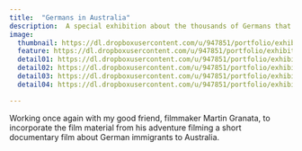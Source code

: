 ```yaml
---
title:  "Germans in Australia"
description:  A special exhibition about the thousands of Germans that found their way to Australia
image:
  thumbnail: https://dl.dropboxusercontent.com/u/947851/portfolio/exhibition/australien-lo.jpg
  feature: https://dl.dropboxusercontent.com/u/947851/portfolio/exhibition/australien-lo.jpg
  detail01: https://dl.dropboxusercontent.com/u/947851/portfolio/exhibition/AUS/Aus-01.jpg
  detail02: https://dl.dropboxusercontent.com/u/947851/portfolio/exhibition/AUS/Aus-02.jpg
  detail03: https://dl.dropboxusercontent.com/u/947851/portfolio/exhibition/AUS/Aus-03.jpg
  detail04: https://dl.dropboxusercontent.com/u/947851/portfolio/exhibition/AUS/Aus-04.jpg

---
```

Working once again with my good friend, filmmaker Martin Granata, to incorporate the film material from his adventure filming a short documentary film about German immigrants to Australia.
